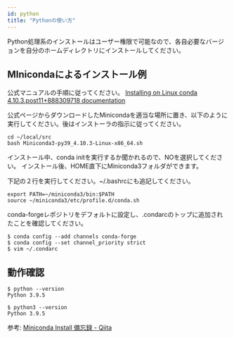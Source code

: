 ```yaml
---
id: python
title: "Pythonの使い方"
---
```


Python処理系のインストールはユーザー権限で可能なので、各自必要なバージョンを自分のホームディレクトリにインストールしてください。

 
 
## MInicondaによるインストール例 

 公式マニュアルの手順に従ってください。 [Installing on Linux conda 4.10.3.post11+888309718 documentation](https://conda.io/projects/conda/en/latest/user-guide/install/linux.html)
 
 公式ページからダウンロードしたMinicondaを適当な場所に置き、以下のように実行してください。後はインストーラの指示に従ってください。
 
 ```
 cd ~/local/src
 bash Miniconda3-py39_4.10.3-Linux-x86_64.sh
 ```
 
 インストール中、conda initを実行するか聞かれるので、NOを選択してください。
 インストール後、HOME直下にMiniconda3フォルダができます。
 
 下記の２行を実行してください。~/.bashrcにも追記してください。
 
 ```
 export PATH=~/miniconda3/bin:$PATH
 source ~/miniconda3/etc/profile.d/conda.sh
 ```
  
conda-forgeレポジトリをデフォルトに設定し、.condarcのトップに追加されたことを確認してください。

```
$ conda config --add channels conda-forge
$ conda config --set channel_priority strict
$ vim ~/.condarc
```

## 動作確認

```
$ python --version 
Python 3.9.5 

$ python3 --version 
Python 3.9.5 
```

参考:  [Miniconda Install 備忘録 - Qiita](https://qiita.com/Ihmon/items/11074e1a4c0e397d934f)

